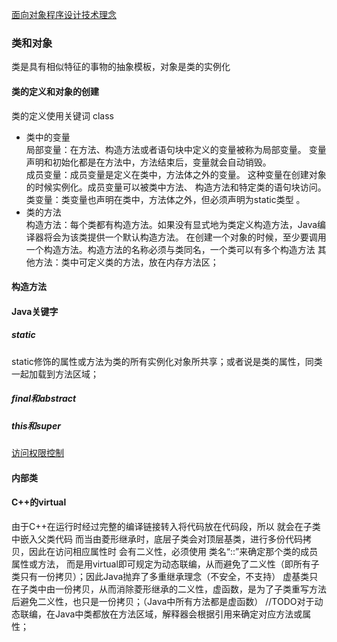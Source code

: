 [面向对象程序设计技术理念](https://github.com/eternityfantastic/study/blob/master/note/面向对象程序设计技术理念.md) 
### 类和对象
类是具有相似特征的事物的抽象模板，对象是类的实例化             
#### 类的定义和对象的创建
类的定义使用关键词 class
* 类中的变量               
局部变量：在方法、构造方法或者语句块中定义的变量被称为局部变量。
变量声明和初始化都是在方法中，方法结束后，变量就会自动销毁。               
成员变量：成员变量是定义在类中，方法体之外的变量。
这种变量在创建对象的时候实例化。成员变量可以被类中方法、
构造方法和特定类的语句块访问。                     
类变量：类变量也声明在类中，方法体之外，但必须声明为static类型 。             
* 类的方法                  
构造方法：每个类都有构造方法。如果没有显式地为类定义构造方法，Java编译器将会为该类提供一个默认构造方法。
在创建一个对象的时候，至少要调用一个构造方法。构造方法的名称必须与类同名，一个类可以有多个构造方法
其他方法：类中可定义类的方法，放在内存方法区；

#### 构造方法
#### Java关键字
##### static 
static修饰的属性或方法为类的所有实例化对象所共享；或者说是类的属性，同类一起加载到方法区域；
##### final和abstract
##### this和super    
[访问权限控制](https://githuom/eternityfantastic/study/blob/)
#### 内部类
#### C++的virtual
由于C++在运行时经过完整的编译链接转入将代码放在代码段，所以 就会在子类中嵌入父类代码
而当由菱形继承时，底层子类会对顶层基类，进行多份代码拷贝，因此在访问相应属性时
会有二义性，必须使用 类名“::”来确定那个类的成员属性或方法，
而是用virtual即可规定为动态联编，从而避免了二义性（即所有子类只有一份拷贝）；因此Java抛弃了多重继承理念（不安全，不支持）
虚基类只在子类中由一份拷贝，从而消除菱形继承的二义性，虚函数，是为了子类重写方法后避免二义性，也只是一份拷贝；（Java中所有方法都是虚函数）
//TODO对于动态联编，在Java中类都放在方法区域，解释器会根据引用来确定对应方法或属性；               



